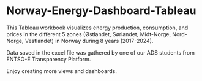 # Norway-Energy-Dashboard-Tableau

This Tableau workbook visualizes energy production, consumption, and prices in the different 5 zones (Østlandet, Sørlandet, Midt-Norge, Nord-Norge, Vestlandet) in Norway during 8 years (2017-2024).

Data saved in the excel file was gathered by one of our ADS students from ENTSO-E Transparency Platform.

Enjoy creating more views and dashboards.
